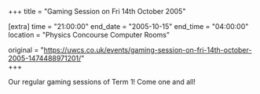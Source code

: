 +++
title = "Gaming Session on Fri 14th October 2005"

[extra]
time = "21:00:00"
end_date = "2005-10-15"
end_time = "04:00:00"
location = "Physics Concourse Computer Rooms"

original = "https://uwcs.co.uk/events/gaming-session-on-fri-14th-october-2005-1474488971201/"    
+++

Our regular gaming sessions of Term 1\! Come one and all\!

